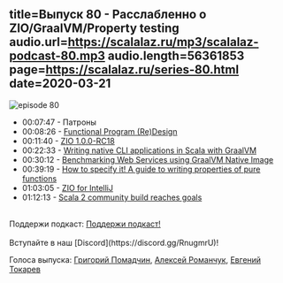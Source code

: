 title=Выпуск 80 - Расслабленно о ZIO/GraalVM/Property testing
audio.url=https://scalalaz.ru/mp3/scalalaz-podcast-80.mp3
audio.length=56361853
page=https://scalalaz.ru/series-80.html
date=2020-03-21
----
![episode 80](https://scalalaz.ru/img/episode80.jpg)

* 00:07:47 - Патроны
* 00:08:26 - [Functional Program (Re)Design](https://www.scala-lang.org/2020/03/10/functional-program-re-design.html)
* 00:11:40 - [ZIO 1.0.0-RC18](https://github.com/zio/zio/releases/tag/v1.0.0-RC18)
* 00:22:33 - [Writing native CLI applications in Scala with GraalVM](https://msitko.pl/blog/2020/03/10/writing-native-cli-applications-in-scala-with-graalvm.html)
* 00:30:12 - [Benchmarking Web Services using GraalVM Native Image](https://www.inner-product.com/posts/benchmarking-graalvm-native-image/)
* 00:39:19 - [How to specify it! A guide to writing properties of pure functions](https://www.reddit.com/r/ScalaConferenceVideos/comments/f6uinu/lambda_days_2020_how_to_specify_it_a_guide_to/)
* 01:03:05 - [ZIO for IntelliJ](https://plugins.jetbrains.com/plugin/13820-zio-for-intellij)
* 01:12:13 - [Scala 2 community build reaches goals](https://www.scala-lang.org/2020/02/20/community-build.html)

<br/>
Поддержи подкаст:
<a href="https://www.patreon.com/bePatron?u=8074802" data-patreon-widget-type="become-patron-button">Поддержи подкаст!</a><script async src="https://c6.patreon.com/becomePatronButton.bundle.js"></script>
<br/>

<br/>
Вступайте в наш [Discord](https://discord.gg/RnugmrU)!
<br/>

Голоса выпуска:
[Григорий Помадчин](https://github.com/pomadchin),
[Алексей Романчук](http://github.com/13h3r),
[Евгений Токарев](https://twitter.com/strobegen)


